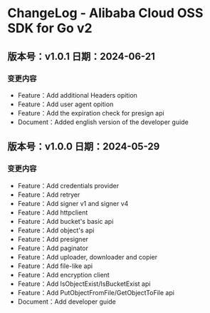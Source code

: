 # ChangeLog - Alibaba Cloud OSS SDK for Go v2

## 版本号：v1.0.1 日期：2024-06-21
### 变更内容
- Feature：Add additional Headers opition
- Feature：Add user agent opition
- Feature：Add the expiration check for presign api
- Document：Added english version of the developer guide
 
## 版本号：v1.0.0 日期：2024-05-29
### 变更内容
- Feature：Add credentials provider
- Feature：Add retryer
- Feature：Add signer v1 and signer v4
- Feature：Add httpclient
- Feature：Add bucket's basic api
- Feature：Add object's api
- Feature：Add presigner
- Feature：Add paginator
- Feature：Add uploader, downloader and copier
- Feature：Add file-like api
- Feature：Add encryption client
- Feature：Add IsObjectExist/IsBucketExist api
- Feature：Add PutObjectFromFile/GetObjectToFile api
- Document：Add developer guide
